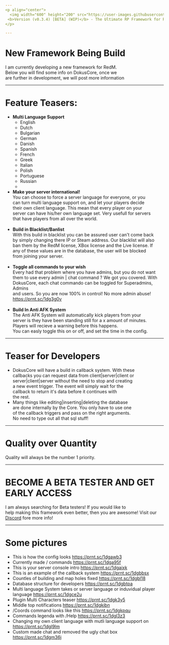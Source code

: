 ```yaml
---
<p align="center">
  <img width="600" height="200" src="https://user-images.githubusercontent.com/49053928/111937011-2e9b8080-8ac7-11eb-914a-a0d94380d611.gif"><br>
 <b>Version (v0.3.4) [BETA] (WIP)</b> - The Ultimate RP Framework for RedM.
</p>

---
```

# New Framework Being Build
I am currently developing a new framework for RedM. <br>
Below you will find some info on DokusCore, once we <br>
are further in development, we will post more information

---
# Feature Teasers:
- **Multi Language Support**
  - English
  - Dutch
  - Bulgarian
  - German
  - Danish
  - Spanish
  - French
  - Greek
  - Italian
  - Polish
  - Portuguese
  - Russian
  -
- **Make your server international!** <br>
You can choose to force a server language for everyone, or you<br>
can turn multi language support on, and let your players decide <br>
their own client language. This mean that every player on your <br>
server can have his/her own language set. Very usefull for servers<br>
that have players from all over the world.<br><br>
- **Build in Blacklist/Banlist** <br>
With this build in blacklist you can be assured user can't come back<br>
by simply changing there IP or Steam address. Our blacklist will also <br>
ban them by the RedM license, XBox license and the Live license. If <br>
any of these values are in the database, the user will be blocked<br>
from joining your server.<br><br>
- **Toggle all commands to your wish** <br>
Every had that problem where you have admins, but you do not want<br>
them to use every admin | chat command ? We got you covered. With <br>
DokusCore, each chat commando can be toggled for Superadmins, Admins<br>
and users. So you are now 100% in control! No more admin abuse!<br>
https://prnt.sc/1dg3g0v <br> <br>
- **Build In Anti AFK System** <br>
The Anti AFK System will automatically kick players from your <br>
server is they have been standing still for a x amount of minutes.<br>
Players will recieve a warning before this happens.<br>
You can easly toggle this on or off, and set the time in the config.<br>

---
# Teaser for Developers <br>
* DokusCore will have a build in callback system. With these<br>
  callbacks you can request data from client|server|client or <br>
  server|client|server without the need to stop and creating<br>
  a new event trigger. The event will simply wait for the <br>
  callback to return it's data before it continues with<br>
  the rest.
* Many things like editing|inserting|deleting the database<br>
  are done internally by the Core. You only have to use one <br>
  of the callback triggers and pass on the right arguments.<br>
  No need to type out all that sql stuff!

---
# Quality over Quantity <br>
Quality will always be the number 1 priority.

---
# BECOME A BETA TESTER AND GET EARLY ACCESS
I am always searching for Beta testers! If you would like to <br>
help making this framework even better, then you are awesome!
Visit our [Discord](https://discord.io/dokuscore) fore more info!

---
# Some pictures
- This is how the config looks https://prnt.sc/1dgawb3
- Currently made / commands https://prnt.sc/1dga95f
- This is your server console intro https://prnt.sc/1dgaixk
- This is an example of the callback system https://prnt.sc/1dgbbsx
- Countles of building and map holes fixed https://prnt.sc/1dgbl18
- Database structure for developers https://prnt.sc/1dgbtpa
- Multi language System takes or server language or induvidual player language https://prnt.sc/1dgce2u
- Plugin Multi Characters teaser https://prnt.sc/1dgk3y5
- Middle top notifications https://prnt.sc/1dgkibn
- /Coords command looks like this https://prnt.sc/1dgkpqu
- Commands legenda with /Help https://prnt.sc/1dgl3z3
- Changing my own client language with mutli language support on https://prnt.sc/1dgl9lm
- Custom made chat and removed the ugly chat box https://prnt.sc/1dgm36j
